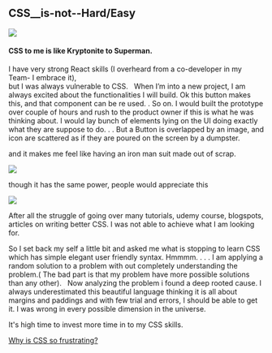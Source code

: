 ## CSS__is-not--Hard/Easy


![](https://qph.fs.quoracdn.net/main-qimg-c2427582788d7117089771da01f605d5)
#### CSS to me is like Kryptonite to Superman.
I have very strong React skills (I overheard from a co-developer in my Team- I embrace it),  
but I was always vulnerable to CSS.   When I’m into a new project, I am always excited about the functionalities I will build. 
Ok this button makes this, and that component can be re used. . So on.
I would built the prototype over couple of hours and rush to the product owner if this is what he was thinking about.
I would lay bunch of elements lying on the UI doing exactly what they are suppose to do. . . 
But a Button is overlapped by an image, and icon are scattered as if they are poured on the screen by a dumpster. 

and it makes me feel like having an iron man suit made out of scrap. 

![](https://vignette.wikia.nocookie.net/ironman/images/b/bf/Ch-200003885000.png/revision/latest?cb=20190727114446)

though it has the same power, people would appreciate this

![](https://vignette.wikia.nocookie.net/marvelcinematicuniverse/images/8/86/Dd3g1tt-ab27d5a1-fb0b-4b36-9e90-53c134b6355e.png/revision/latest?cb=20190401222437)

After all the struggle of going over many tutorials, udemy course, blogspots, articles on writing better CSS. I was not able to achieve what I am looking for. 

So I set back my self a little bit and asked me what is stopping to learn CSS which has simple elegant user friendly syntax.
Hmmmm. . . . I am applying a random solution to a problem with out completely understanding the problem.( The bad part is that my problem have more possible solutions than any other).   Now analyzing the problem i found a deep rooted cause. 
 I always underestimated this beautiful language thinking it is all about margins and paddings and with few trial and errors, I should be able to get it. I was wrong in every possible dimension in the universe. 

It's high time to invest more time in to my CSS skills. 

[Why is CSS so frustrating?](https://qr.ae/TWkARz)


